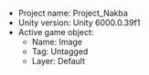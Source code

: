 <!-- UNITY CODE ASSIST INSTRUCTIONS START -->
- Project name: Project_Nakba
- Unity version: Unity 6000.0.39f1
- Active game object:
  - Name: Image
  - Tag: Untagged
  - Layer: Default
<!-- UNITY CODE ASSIST INSTRUCTIONS END -->